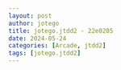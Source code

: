 ```yaml
---
layout: post
author: jotego
title: jotego.jtdd2 - 22e0205
date: 2024-05-24
categories: [Arcade, jtdd2]
tags: [jotego.jtdd2]
---
```


